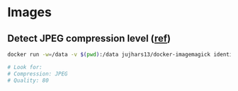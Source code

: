 # Images

## Detect JPEG compression level ([ref](http://www.imagemagick.org/discourse-server/viewtopic.php?t=20235))

```sh
docker run -w=/data -v $(pwd):/data jujhars13/docker-imagemagick identify -verbose myimage.jpg

# Look for:
# Compression: JPEG
# Quality: 80
```

